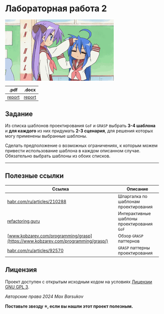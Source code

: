 # Лабораторная работа 2

<img alt="lucky-star-2" src="https://github.com/maxbarsukov/itmo/blob/master/.docs/lucky-star-2.gif" height="200">

|.pdf|.docx|
|-|-|
| [report](./docs/report.pdf) | [report](./docs/report.docx) |

## Задание

Из списка шаблонов проектирования `GoF` и `GRASP` выбрать **3-4 шаблона** и **для каждого** из них придумать **2-3 сценария**, для решения которых могу применены выбранные шаблоны.

Сделать предположение о возможных ограничениях, к которым можем привести использование шаблона в каждом описанном случае. Обязательно выбрать шаблоны из обоих списков.

---

## Полезные ссылки

| Ссылка | Описание |
| --- | --- |
| [habr.com/ru/articles/210288](https://habr.com/ru/articles/210288/) | Шпаргалка по шаблонам проектирования |
| [refactoring.guru](https://refactoring.guru/) | Интерактивные шаблоны проектирования `GoF` |
| [www.kobzarev.com/programming/grasp](https://www.kobzarev.com/programming/grasp/) | Обзор `GRASP` паттернов |
| [habr.com/ru/articles/92570](https://habr.com/ru/articles/92570/) | `GRASP` паттерны проектирования |

## Лицензия <a name="license"></a>

Проект доступен с открытым исходным кодом на условиях [Лицензии GNU GPL 3](https://opensource.org/license/gpl-3-0/).

*Авторские права 2024 Max Barsukov*

**Поставьте звезду :star:, если вы нашли этот проект полезным.**
